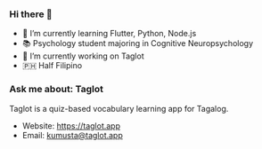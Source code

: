 ### Hi there 👋

- 🌱 I’m currently learning Flutter, Python, Node.js
- 📚 Psychology student majoring in Cognitive Neuropsychology
- 🔭 I’m currently working on Taglot
- 🇵🇭 Half Filipino

### Ask me about: Taglot

Taglot is a quiz-based vocabulary learning app for Tagalog.

- Website: https://taglot.app
- Email: kumusta@taglot.app
